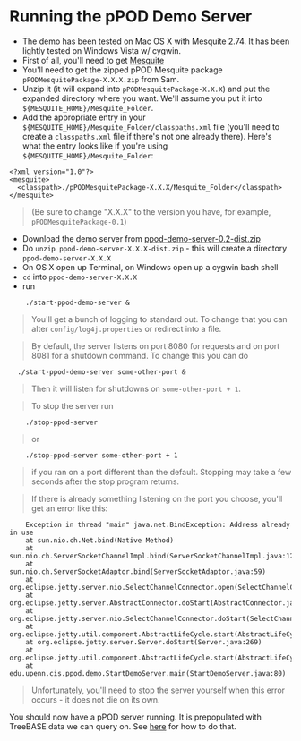 # Running the pPOD Demo Server #

  * The demo has been tested on Mac OS X with Mesquite 2.74. It has been lightly tested on Windows Vista w/ cygwin.
  * First of all, you'll need to get [Mesquite](http://mesquiteproject.org/mesquite/mesquite.html)
  * You'll need to get the zipped pPOD Mesquite package `pPODMesquitePackage-X.X.X.zip` from Sam.
  * Unzip it (it will expand into `pPODMesquitePackage-X.X.X`) and put the expanded directory where you want. We'll assume you put it into `${MESQUITE_HOME}/Mesquite_Folder`.
  * Add the appropriate entry in your `${MESQUITE_HOME}/Mesquite_Folder/classpaths.xml` file (you'll need to create a `classpaths.xml` file if there's not one already there). Here's what the entry looks like if you're using `${MESQUITE_HOME}/Mesquite_Folder`:
```
<?xml version="1.0"?>
<mesquite>
  <classpath>./pPODMesquitePackage-X.X.X/Mesquite_Folder</classpath>
</mesquite>
```
> (Be sure to change "X.X.X" to the version you have, for example, `pPODMesquitePackage-0.1`)
  * Download the demo server from [ppod-demo-server-0.2-dist.zip](http://code.google.com/p/penn-ppod/downloads/detail?name=ppod-demo-server-0.2-dist.zip)
  * Do `unzip ppod-demo-server-X.X.X-dist.zip` - this will create a directory `ppod-demo-server-X.X.X`
  * On OS X open up Terminal, on Windows open up a cygwin bash shell
  * `cd` into `ppod-demo-server-X.X.X`
  * run
```
    ./start-ppod-demo-server &
```
> You'll get a bunch of logging to standard out. To change that you can alter `config/log4j.properties` or redirect into a file.

> By default, the server listens on port 8080 for requests and on port 8081 for a shutdown command. To change this you can do
```
  ./start-ppod-demo-server some-other-port &
```
> Then it will listen for shutdowns on `some-other-port + 1`.

> To stop the server run
```
    ./stop-ppod-server
```
> or
```
    ./stop-ppod-server some-other-port + 1
```
> if you ran on a port different than the default. Stopping may take a few seconds after the stop program returns.

> If there is already something listening on the port you choose, you'll get an error like this:
```
    Exception in thread "main" java.net.BindException: Address already in use
	at sun.nio.ch.Net.bind(Native Method)
	at sun.nio.ch.ServerSocketChannelImpl.bind(ServerSocketChannelImpl.java:126)
	at sun.nio.ch.ServerSocketAdaptor.bind(ServerSocketAdaptor.java:59)
	at org.eclipse.jetty.server.nio.SelectChannelConnector.open(SelectChannelConnector.java:170)
	at org.eclipse.jetty.server.AbstractConnector.doStart(AbstractConnector.java:356)
	at org.eclipse.jetty.server.nio.SelectChannelConnector.doStart(SelectChannelConnector.java:248)
	at org.eclipse.jetty.util.component.AbstractLifeCycle.start(AbstractLifeCycle.java:55)
	at org.eclipse.jetty.server.Server.doStart(Server.java:269)
	at org.eclipse.jetty.util.component.AbstractLifeCycle.start(AbstractLifeCycle.java:55)
	at edu.upenn.cis.ppod.demo.StartDemoServer.main(StartDemoServer.java:80)
```

> Unfortunately, you'll need to stop the server yourself when this error occurs - it does not die on its own.


You should now have a pPOD server running. It is prepopulated with TreeBASE data we can query on. See [here](UsingThePackage.md) for how to do that.
